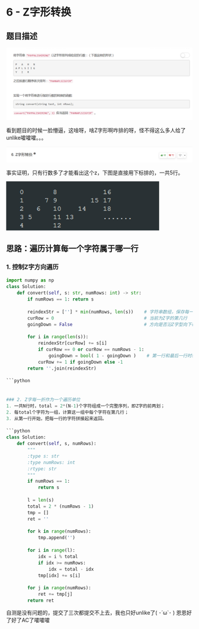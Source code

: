 # 6 - Z字形转换

## 题目描述
![problem](images/6.png)

<!-- more -->

看到题目的时候一脸懵逼，这啥呀，啥Z字形啊咋排的呀，怪不得这么多人给了unlike嚯嚯嚯。。。

![problem](images/down.png)

事实证明，只有行数多了才能看出这个z，下图是直接用下标排的，一共5行。

![problem](images/Z字形.png)


## 思路：遍历计算每一个字符属于哪一行

### 1. 控制Z字方向遍历
```python
import numpy as np
class Solution:
    def convert(self, s: str, numRows: int) -> str:
        if numRows == 1: return s
        
        reindexStr = [''] * min(numRows, len(s))    # 字符串数组，保存每一行对应的字符串
        curRow = 0                                  # 当前为Z字的第几行
        goingDown = False                           # 方向是否沿Z字型向下(判断0时会取反所以初始化为False)
        
        for i in range(len(s)):
            reindexStr[curRow] += s[i]
            if curRow == 0 or curRow == numRows - 1: 
                goingDown = bool( 1 - goingDown )    # 第一行和最后一行时转换方向
            curRow += 1 if goingDown else -1
        return ''.join(reindexStr)

```python


### 2. Z字每一折作为一个遍历单位
1. 一共N行时，total = 2*(N-1)个字符组成一个完整序列，即Z字的前两划；
2. 每total个字符为一组，计算这一组中每个字符在第几行；
3. 从第一行开始，把每一行的字符拼接起来返回。

```python
class Solution:
    def convert(self, s, numRows):
        """
        :type s: str
        :type numRows: int
        :rtype: str
        """
        if numRows == 1:
        	return s

        l = len(s)
        total = 2 * (numRows - 1)
        tmp = []
        ret = ''

        for k in range(numRows):
        	tmp.append('')

        for i in range(l):
        	idx = i % total
        	if idx >= numRows:
        		idx = total - idx
        	tmp[idx] += s[i]

        for j in range(numRows):
        	ret += tmp[j]
        return ret
```

自测是没有问题的，提交了三次都提交不上去，我也只好unlike了( ･´ω`･ )
恩恩好了好了AC了嚯嚯嚯


